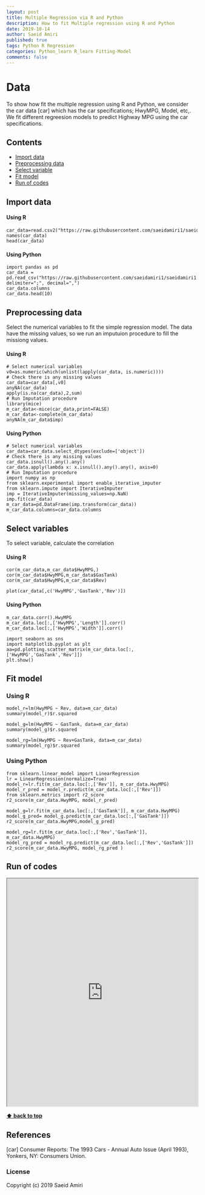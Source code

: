 ```yaml
---
layout: post
title: Multiple Regression via R and Python
description: How to fit Multiple regression using R and Python
date: 2019-10-14
author: Saeid Amiri
published: true
tags: Python R Regression
categories: Python_learn R_learn Fitting-Model
comments: false
---
```



# Data 
To show how fit the multiple regression using R and Python, we consider the car data [car] which has the car specifications; HwyMPG, Model, etc,. We fit different regreesion models to predict Highway MPG using the car specifications.

## Contents
- [Import data](#import-data)
- [Preprocessing data](#preprocessing-data)
- [Select variable](#select-variables)
- [Fit model ](#fit-model)
- [Run of codes](#run-of-codes)

## Import data
#### Using R

```
car_data=read.csv2("https://raw.githubusercontent.com/saeidamiri1/saeidamiri1.github.io/master/public/data/cardata.csv")
names(car_data)
head(car_data)
```

#### Using Python

```
import pandas as pd
car_data = pd.read_csv("https://raw.githubusercontent.com/saeidamiri1/saeidamiri1.github.io/master/public/data/cardata.csv", delimiter=";", decimal=",")
car_data.columns
car_data.head(10)
```

## Preprocessing data
Select the numerical variables to fit the simple regression model. The data have the missing values, so we run an imputuion procedure to fill the missiong values.

#### Using R

```
# Select numerical variables
v0=as.numeric(which(unlist(lapply(car_data, is.numeric))))
# Check there is any missing values 
car_data=car_data[,v0]
anyNA(car_data)
apply(is.na(car_data),2,sum)
# Run Imputation procedure
library(mice)
m_car_data<-mice(car_data,print=FALSE)
m_car_data<-complete(m_car_data)
anyNA(m_car_data$imp)
```

#### Using Python

```
# Select numerical variables
car_data=car_data.select_dtypes(exclude=['object'])
# Check there is any missing values 
car_data.isnull().any().any()
car_data.apply(lambda x: x.isnull().any().any(), axis=0)
# Run Imputation procedure
import numpy as np
from sklearn.experimental import enable_iterative_imputer
from sklearn.impute import IterativeImputer
imp = IterativeImputer(missing_values=np.NaN)
imp.fit(car_data)
m_car_data=pd.DataFrame(imp.transform(car_data))
m_car_data.columns=car_data.columns
```

## Select variables
To select variable, calculate the correlation

#### Using R

```
cor(m_car_data,m_car_data$HwyMPG,)
cor(m_car_data$HwyMPG,m_car_data$GasTank)
cor(m_car_data$HwyMPG,m_car_data$Rev)

plot(car_data[,c('HwyMPG','GasTank','Rev')])
```

#### Using Python

```
m_car_data.corr().HwyMPG
m_car_data.loc[:,['HwyMPG','Length']].corr()
m_car_data.loc[:,['HwyMPG','Width']].corr()

import seaborn as sns
import matplotlib.pyplot as plt
aa=pd.plotting.scatter_matrix(m_car_data.loc[:,['HwyMPG','GasTank','Rev']])
plt.show()
```

## Fit model
### Using R

```
model_r=lm(HwyMPG ~ Rev, data=m_car_data)
summary(model_r)$r.squared

model_g=lm(HwyMPG ~ GasTank, data=m_car_data)
summary(model_g)$r.squared

model_rg=lm(HwyMPG ~ Rev+GasTank, data=m_car_data)
summary(model_rg)$r.squared
```

### Using Python

```
from sklearn.linear_model import LinearRegression
lr = LinearRegression(normalize=True)
model_r=lr.fit(m_car_data.loc[:,['Rev']], m_car_data.HwyMPG)
model_r_pred = model_r.predict(m_car_data.loc[:,['Rev']])
from sklearn.metrics import r2_score
r2_score(m_car_data.HwyMPG, model_r_pred)

model_g=lr.fit(m_car_data.loc[:,['GasTank']], m_car_data.HwyMPG)
model_g_pred= model_g.predict(m_car_data.loc[:,['GasTank']])
r2_score(m_car_data.HwyMPG,model_g_pred)

model_rg=lr.fit(m_car_data.loc[:,['Rev','GasTank']], m_car_data.HwyMPG)
model_rg_pred = model_rg.predict(m_car_data.loc[:,['Rev','GasTank']])
r2_score(m_car_data.HwyMPG, model_rg_pred )
```

## Run of codes

<iframe src="https://saeidamiri1.github.io/source/post/2019-10-14-Regression-via-R-and-Python.html" height="600" width="100%">
 </iframe>


**[⬆ back to top](#contents)**

## References

[car] Consumer Reports: The 1993 Cars - Annual Auto Issue (April 1993), Yonkers, NY: Consumers Union.

### License
Copyright (c) 2019 Saeid Amiri
